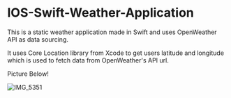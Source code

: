 # IOS-Swift-Weather-Application
This is a static weather application made in Swift and uses OpenWeather API as data sourcing. 

It uses Core Location library from Xcode to get users latitude and longitude which is used to fetch data from OpenWeather's API url.

Picture Below!




![IMG_5351](https://user-images.githubusercontent.com/60115485/202838065-27e0eec9-3ade-4c30-b1ee-81f06a7aeae1.PNG)
